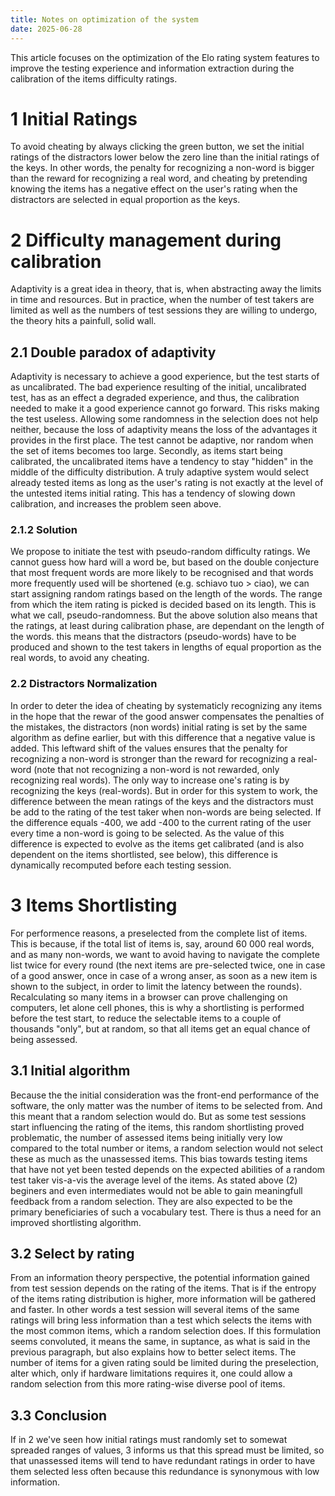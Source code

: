 ```yaml
---
title: Notes on optimization of the system
date: 2025-06-28
---
```

This article focuses on the optimization of the Elo rating system features to improve the testing experience and information extraction during the calibration of the items difficulty ratings.
# 1 Initial Ratings
To avoid cheating by always clicking the green button, we set the initial ratings of the distractors lower below the zero line than the initial ratings of the keys. In other words, the penalty for recognizing a non-word is bigger than the reward for recognizing a real word, and cheating by pretending knowing the items has a negative effect on the user's rating when the distractors are selected in equal proportion as the keys.
# 2 Difficulty management during calibration
Adaptivity is a great idea in theory, that is, when abstracting away the limits in time and resources. But in practice, when the number of test takers are limited as well as the numbers of test sessions they are willing to undergo, the theory hits a painfull, solid wall.
## 2.1 Double paradox of adaptivity
Adaptivity is necessary to achieve a good experience, but the test starts of as uncalibrated. The bad experience resulting of the initial, uncalibrated test, has as an effect a degraded experience, and thus, the calibration needed to make it a good experience cannot go forward. This risks making the test useless. Allowing some randomness in the selection does not help neither, because the loss of adaptivity means the loss of the advantages it provides in the first place. The test cannot be adaptive, nor random when the set of items becomes too large.
Secondly, as items start being calibrated, the uncalibrated items have a tendency to stay "hidden" in the middle of the difficulty distribution. A truly adaptive system would select already tested items as long as the user's rating is not exactly at the level of the untested items initial rating. This has a tendency of slowing down calibration, and increases the problem seen above.
### 2.1.2 Solution
We propose to initiate the test with pseudo-random difficulty ratings. We cannot guess how hard will a word be, but based on the double conjecture that most frequent words are more likely to be recognised and that words more frequently used will be shortened (e.g. schiavo tuo > ciao), we can start assigning random ratings based on the length of the words. The range from which the item rating is picked is decided based on its length. This is what we call, pseudo-randomness.
But the above solution also means that the ratings, at least during calibration phase, are dependant on the length of the words. this means that the distractors (pseudo-words) have to be produced and shown to the test takers in lengths of equal proportion as the real words, to avoid any cheating.
### 2.2 Distractors Normalization
In order to deter the idea of cheating by systematicly recognizing any items in the hope that the rewar of the good answer compensates the penalties of the mistakes, the distractors (non words) initial rating is set by the same algorithm as define earlier, but with this difference that a negative value is added. This leftward shift of the values ensures that the penalty for recognizing a non-word is stronger than the reward for recognizing a real-word (note that not recognizing a non-word is not rewarded, only recognizing real words). The only way to increase one's rating is by recognizing the keys (real-words). But in order for this system to work, the difference between the mean ratings of the keys and the distractors must be add to the rating of the test taker when non-words are being selected. If the difference equals -400, we add -400 to the current rating of the user every time a non-word is going to be selected. As the value of this difference is expected to evolve as the items get calibrated (and is also dependent on the items shortlisted, see below), this difference is dynamically recomputed before each testing session.

# 3 Items Shortlisting
For performence reasons, a preselected from the complete list of items. This is because, if the total list of items is, say, around 60 000 real words, and as many non-words, we want to avoid having to navigate the complete list twice for every round (the next items are pre-selected twice, one in case of a good answer, once in case of a wrong anser, as soon as a new item is shown to the subject, in order to limit the latency between the rounds). Recalculating so many items in a browser can prove challenging on computers, let alone cell phones, this is why a shortlisting is performed before the test start, to reduce the selectable items to a couple of thousands "only", but at random, so that all items get an equal chance of being assessed.

## 3.1 Initial algorithm
Because the the initial consideration was the front-end performance of the software, the only matter was the number of items to be selected from. And this meant that a random selection would do. But as some test sessions start influencing the rating of the items, this random shortlisting proved problematic, the number of assessed items being initially very low compared to the total number or items, a random selection would not select these as much as the unassessed items. This bias towards testing items that have not yet been tested depends on the expected abilities of a random test taker vis-a-vis the average level of the items. As stated above (2) beginers and even intermediates would not be able to gain meaningfull feedback from a random selection. They are also expected to be the primary beneficiaries of such a vocabulary test. There is thus a need for an improved shortlisting algorithm.

## 3.2 Select by rating
From an information theory perspective, the potential information gained from test session depends on the rating of the items. That is if the entropy of the items rating distribution is higher, more information will be gathered and faster. In other words a test session will several items of the same ratings will bring less information than a test which selects the items with the most common items, which a random selection does. If this formulation seems convoluted, it means the same, in suptance, as what is said in the previous paragraph, but also explains how to better select items. The number of items for a given rating sould be limited during the preselection, alter which, only if hardware limitations requires it, one could allow a random selection from this more rating-wise diverse pool of items.

## 3.3 Conclusion
If in 2 we've seen how initial ratings must randomly set to somewat spreaded ranges of values, 3 informs us that this spread must be limited, so that unassessed items will tend to have redundant ratings in order to have them selected less often because this redundance is synonymous with low information.

